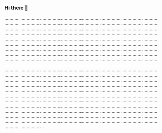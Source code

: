 ### Hi there 👋

............................................................................................................................................................................................................................................................................................................................................................................................................................................................................................................................................................................................................................................................................................................................................................................................................................................................................................................................................................................................................................................................................................................................................................................................................................................................................................................................................................................................................................................................................................................................................................................................................................................................................................................................................................................................................................................................................................................................................................................................................................................................................................................................................................................................................................................................................................................................................................................................................................................................................................................................................................................................................................................................................................................................................